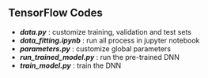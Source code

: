 ## TensorFlow Codes

* **_data.py_**               :  customize training, validation and test sets
* **_data_fitting.ipynb_**    :  run all process in jupyter notebook
* **_parameters.py_**         :  customize global parameters
* **_run_trained_model.py_**  :  run the pre-trained DNN
* **_train_model.py_**        :  train the DNN

